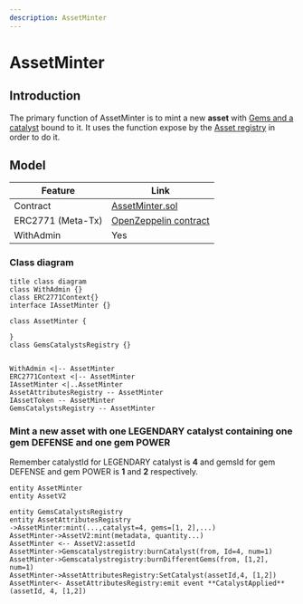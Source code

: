 ```yaml
---
description: AssetMinter
---
```


# AssetMinter

## Introduction

The primary function of AssetMinter is to mint a new **asset** with [Gems and a catalyst](../catalyst/catalyst.md) bound to it. It uses the function expose by the [Asset registry](./asset-attributes-registry.md) in order to do it.

## Model

| Feature           | Link                                                                                                                        |
| ----------------- | --------------------------------------------------------------------------------------------------------------------------- |
| Contract          | [AssetMinter.sol](https://github.com/thesandboxgame/sandbox-smart-contracts/blob/master/src/solc_0.8/asset/AssetMinter.sol) |
| ERC2771 (Meta-Tx) | [OpenZeppelin contract](https://docs.openzeppelin.com/contracts/4.x/api/metatx#ERC2771Context)                              |
| WithAdmin         | Yes                                                                                                                         |

### Class diagram

```plantuml
title class diagram
class WithAdmin {}
class ERC2771Context{}
interface IAssetMinter {}

class AssetMinter {

}
class GemsCatalystsRegistry {}


WithAdmin <|-- AssetMinter
ERC2771Context <|-- AssetMinter
IAssetMinter <|..AssetMinter
AssetAttributesRegistry -- AssetMinter
IAssetToken -- AssetMinter
GemsCatalystsRegistry -- AssetMinter
```

### Mint a new asset with one LEGENDARY catalyst containing one gem DEFENSE and one gem POWER

Remember catalystId for LEGENDARY catalyst is **4** and gemsId for gem DEFENSE and gem POWER is **1** and **2** respectively.

```plantuml
entity AssetMinter
entity AssetV2

entity GemsCatalystsRegistry
entity AssetAttributesRegistry
->AssetMinter:mint(...,catalyst=4, gems=[1, 2],...)
AssetMinter->AssetV2:mint(metadata, quantity...)
AssetMinter <-- AssetV2:assetId
AssetMinter->Gemscatalystregistry:burnCatalyst(from, Id=4, num=1)
AssetMinter->Gemscatalystregistry:burnDifferentGems(from, [1,2], num=1)
AssetMinter->AssetAttributesRegistry:SetCatalyst(assetId,4, [1,2])
AssetMinter<- AssetAttributesRegistry:emit event **CatalystApplied**(assetId, 4, [1,2])

```
